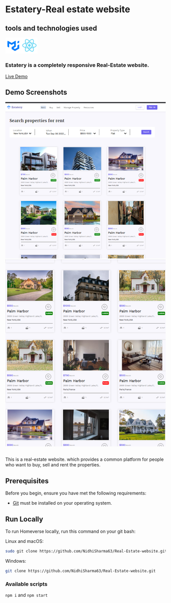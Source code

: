 # Estatery-Real estate website

## tools and technologies used
<img width='10%' src="./src/Images/mui.png"/><img width='10%' src="./src/Images/react.png"/>

### Estatery is a completely responsive Real-Estate website.

 [Live Demo](https://nidhisharma63.github.io/Real-Estate-website/)

## Demo Screenshots
<img src="./src/Images/estate1.png"/>
<img src="./src/Images/estate2.png"/>

##

This is a real-estate website. which provides a common platform for people who want to buy, sell and rent the properties.

## Prerequisites
 Before you begin, ensure you have met the following requirements:

 * [Git](https://git-scm.com/downloads "Download Git") must be installed on your operating system.


## Run Locally
To run Homeverse locally, run this command on your git bash:

Linux and macOS:

```bash
sudo git clone https://github.com/NidhiSharma63/Real-Estate-website.git
```
Windows:

```bash
git clone https://github.com/NidhiSharma63/Real-Estate-website.git
```

### Available scripts

`npm i` and `npm start`



